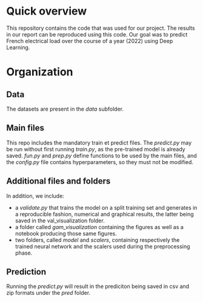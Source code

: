 # Quick overview

This repository contains the code that was used for our project. The results in our report can be reproduced using this code. Our goal was to predict French electrical load over the course of a year (2022) using Deep Learning.  

# Organization

## Data

The datasets are present in the _data_ subfolder.

## Main files

This repo includes the mandatory train et predict files. The _predict.py_ may be run without first running _train.py_, as the pre-trained model is already saved. _fun.py_ and _prep.py_ define functions to be used by the main files, and the _config.py_ file contains hyperparameters, so they must not be modified.

## Additional files and folders

In addition, we include:

- a _validate.py_ that trains the model on a split training set and generates in a reproducible fashion, numerical and graphical results, the latter being saved in the val_visualization folder.
- a folder called _gam_visualization_ containing the figures as well as a notebook producing those same figures.
- two folders, called _model_ and _scalers_, containing respectively the trained neural network and the scalers used during the preprocessing phase.

## Prediction

Running the _predict.py_ will result in the prediciton being saved in csv and zip formats under the _pred_ folder.
